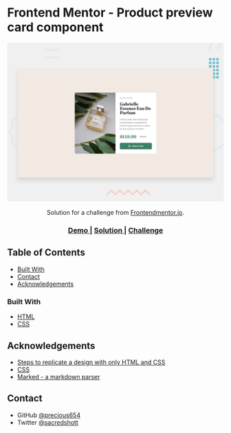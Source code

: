 # Frontend Mentor - Product preview card component

![Design preview for the Product preview card component coding challenge](./design/desktop-preview.jpg)

<div align="center">
   Solution for a challenge from  <a href="https://www.frontendmentor.io/home" target="_blank">Frontendmentor.io</a>.
</div>

<div align="center">
  <h3>
    <a href="https://product-preview-attempt.surge.sh/">
      Demo
    </a>
    <span> | </span>
    <a href="https://www.frontendmentor.io/solutions/responsive-page-using-css-flex-9zCYGzDQb1">
      Solution
    </a>
    <span> | </span>
    <a href="https://www.frontendmentor.io/challenges/product-preview-card-component-GO7UmttRfa">
      Challenge
    </a>
  </h3>
</div>

<!-- TABLE OF CONTENTS -->

## Table of Contents

  - [Built With](#built-with)
- [Contact](#contact)
- [Acknowledgements](#acknowledgements)

### Built With

<!-- This section should list any major frameworks that you built your project using. Here are a few examples.-->

- [HTML](https://developer.mozilla.org/en-US/docs/Learn/Getting_started_with_the_web/HTML_basics)
- [CSS](https://web.dev/learn/css/)

## Acknowledgements

<!-- This section should list any articles or add-ons/plugins that helps you to complete the project. This is optional but it will help you in the future. For example -->

- [Steps to replicate a design with only HTML and CSS](https://devchallenges-blogs.web.app/how-to-replicate-design/)
- [CSS](https://web.dev/learn/css/)
- [Marked - a markdown parser](https://github.com/chjj/marked)

## Contact

- GitHub [@precious654](https://github.com/precious654)
- Twitter [@sacredshott](https://twitter.com/sacredshott)
